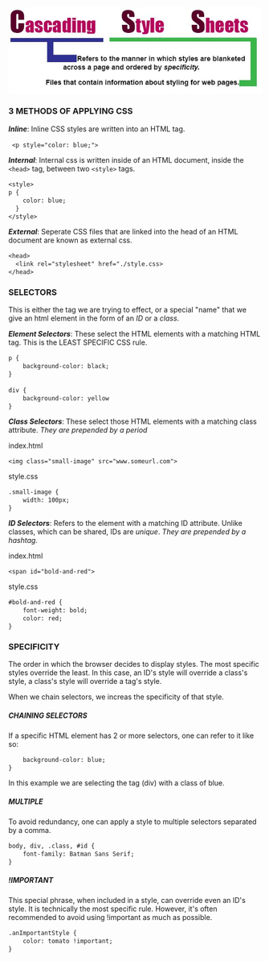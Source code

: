 ![Cascading Style Sheets refers to the manner in which styles grabbed from files that containg styling information are blanketed across a page and ordered by their specificity](./images/cssHeader1.jpg)

### 3 METHODS OF APPLYING CSS

***Inline***: Inline CSS styles are written into an HTML tag. 

` <p style="color: blue;">`

***Internal***: Internal css is written inside of an HTML document, inside the `<head>` tag, between two `<style>` tags. 
``` 
<style>
p {
    color: blue;
  }
</style> 
```

***External***: Seperate CSS files that are linked into the head of an HTML document are known as external css.

```
<head>
  <link rel="stylesheet" href="./style.css> 
</head>
``` 

### SELECTORS

This is either the tag we are trying to effect, or a special "name" that we give an html element in the form of an *ID* or a *class*. 

***Element Selectors***: These select the HTML elements with a matching HTML tag. This is the LEAST SPECIFIC CSS rule. 
``` 
p {
    background-color: black;
}

div {
    background-color: yellow
}
```

***Class Selectors***: These select those HTML elements with a matching class attribute. *They are prepended by a period*

index.html
```
<img class="small-image" src="www.someurl.com">
```

style.css
```
.small-image {
    width: 100px;
}
```

***ID Selectors***: Refers to the element with a matching ID attribute. Unlike classes, which can be shared, IDs are *unique*. *They are prepended by a hashtag.*

index.html
``` 
<span id="bold-and-red">
```

style.css
```
#bold-and-red {
    font-weight: bold;
    color: red;
}
```

### SPECIFICITY

The order in which the browser decides to display styles. The most specific styles override the least. In this case, an ID's style will override a class's style, a class's style will override a tag's style. 

When we chain selectors, we increas the specificity of that style. 

##### CHAINING SELECTORS

If a specific HTML element has 2 or more selectors, one can refer to it like so: 

``` div.blue {
    background-color: blue;
}
```

In this example we are selecting the tag (div) with a class of blue.

##### MULTIPLE

To avoid redundancy, one can apply a style to multiple selectors separated by a comma. 

```
body, div, .class, #id {
    font-family: Batman Sans Serif;
}
```

##### !IMPORTANT

This special phrase, when included in a style, can override even an ID's style. It is technically the most specific rule. However, it's often recommended to avoid using !important as much as possible.

``` 
.anImportantStyle {
    color: tomato !important;
}
```